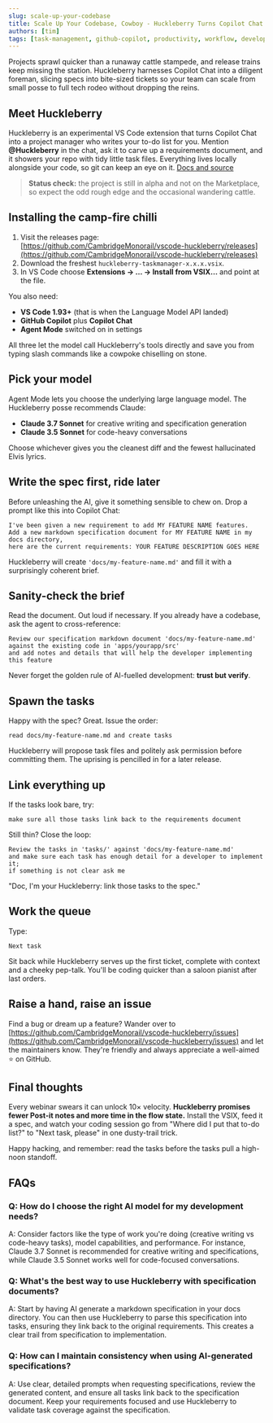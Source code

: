 ```yaml
---
slug: scale-up-your-codebase
title: Scale Up Your Codebase, Cowboy - Huckleberry Turns Copilot Chat Into a Ticket-Taming Workhorse
authors: [tim]
tags: [task-management, github-copilot, productivity, workflow, development, ai-agents]
---
```


Projects sprawl quicker than a runaway cattle stampede, and release trains keep missing the station. Huckleberry harnesses Copilot Chat into a diligent foreman, slicing specs into bite-sized tickets so your team can scale from small posse to full tech rodeo without dropping the reins.

<!-- truncate -->

## Meet Huckleberry

Huckleberry is an experimental VS Code extension that turns Copilot Chat into a project manager who writes your to-do list for you. Mention **@Huckleberry** in the chat, ask it to carve up a requirements document, and it showers your repo with tidy little task files. Everything lives locally alongside your code, so git can keep an eye on it. [Docs and source](https://github.com/CambridgeMonorail/vscode-huckleberry)

> **Status check:** the project is still in alpha and not on the Marketplace, so expect the odd rough edge and the occasional wandering cattle.

## Installing the camp-fire chilli

1. Visit the releases page: [https://github.com/CambridgeMonorail/vscode-huckleberry/releases](https://github.com/CambridgeMonorail/vscode-huckleberry/releases)
2. Download the freshest `huckleberry-taskmanager-x.x.x.vsix`.
3. In VS Code choose **Extensions → … → Install from VSIX…** and point at the file.

You also need:

- **VS Code 1.93+** (that is when the Language Model API landed)
- **GitHub Copilot** plus **Copilot Chat**
- **Agent Mode** switched on in settings

All three let the model call Huckleberry's tools directly and save you from typing slash commands like a cowpoke chiselling on stone.

## Pick your model

Agent Mode lets you choose the underlying large language model. The Huckleberry posse recommends Claude:

- **Claude 3.7 Sonnet** for creative writing and specification generation
- **Claude 3.5 Sonnet** for code-heavy conversations

Choose whichever gives you the cleanest diff and the fewest hallucinated Elvis lyrics.

## Write the spec first, ride later

Before unleashing the AI, give it something sensible to chew on. Drop a prompt like this into Copilot Chat:

```text
I've been given a new requirement to add MY FEATURE NAME features.
Add a new markdown specification document for MY FEATURE NAME in my docs directory,
here are the current requirements: YOUR FEATURE DESCRIPTION GOES HERE
```

Huckleberry will create `'docs/my-feature-name.md'` and fill it with a surprisingly coherent brief.

## Sanity-check the brief

Read the document. Out loud if necessary. If you already have a codebase, ask the agent to cross-reference:

```text
Review our specification markdown document 'docs/my-feature-name.md'
against the existing code in 'apps/yourapp/src'
and add notes and details that will help the developer implementing this feature
```

Never forget the golden rule of AI-fuelled development: **trust but verify**.

## Spawn the tasks

Happy with the spec? Great. Issue the order:

```text
read docs/my-feature-name.md and create tasks
```

Huckleberry will propose task files and politely ask permission before committing them. The uprising is pencilled in for a later release.

## Link everything up

If the tasks look bare, try:

```text
make sure all those tasks link back to the requirements document
```

Still thin? Close the loop:

```text
Review the tasks in 'tasks/' against 'docs/my-feature-name.md'
and make sure each task has enough detail for a developer to implement it;
if something is not clear ask me
```

"Doc, I'm your Huckleberry: link those tasks to the spec."

## Work the queue

Type:

```text
Next task
```

Sit back while Huckleberry serves up the first ticket, complete with context and a cheeky pep-talk. You'll be coding quicker than a saloon pianist after last orders.

## Raise a hand, raise an issue

Find a bug or dream up a feature? Wander over to [https://github.com/CambridgeMonorail/vscode-huckleberry/issues](https://github.com/CambridgeMonorail/vscode-huckleberry/issues) and let the maintainers know. They're friendly and always appreciate a well-aimed ⭐ on GitHub.

## Final thoughts

Every webinar swears it can unlock 10× velocity. **Huckleberry promises fewer Post-it notes and more time in the flow state.** Install the VSIX, feed it a spec, and watch your coding session go from "Where did I put that to-do list?" to "Next task, please" in one dusty-trail trick.

Happy hacking, and remember: read the tasks before the tasks pull a high-noon standoff.

## FAQs

### Q: How do I choose the right AI model for my development needs?

A: Consider factors like the type of work you're doing (creative writing vs code-heavy tasks), model capabilities, and performance. For instance, Claude 3.7 Sonnet is recommended for creative writing and specifications, while Claude 3.5 Sonnet works well for code-focused conversations.

### Q: What's the best way to use Huckleberry with specification documents?

A: Start by having AI generate a markdown specification in your docs directory. You can then use Huckleberry to parse this specification into tasks, ensuring they link back to the original requirements. This creates a clear trail from specification to implementation.

### Q: How can I maintain consistency when using AI-generated specifications?

A: Use clear, detailed prompts when requesting specifications, review the generated content, and ensure all tasks link back to the specification document. Keep your requirements focused and use Huckleberry to validate task coverage against the specification.
